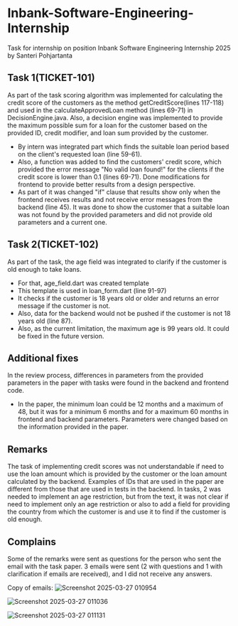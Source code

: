 # Inbank-Software-Engineering-Internship
Task for internship on position Inbank Software Engineering Internship 2025 by Santeri Pohjartanta

## Task 1(TICKET-101)

As part of the task scoring algorithm was implemented for calculating the credit score of the customers as the method getCreditScore(lines 117-118) and used in the calculateApprovedLoan method (lines 69-71) in DecisionEngine.java.
Also, a decision engine was implemented to provide the maximum possible sum for a loan for the customer based on the provided ID, credit modifier, and loan sum provided by the customer.
- By intern was integrated part which finds the suitable loan period based on the client's requested loan (line 59-61).
- Also, a function was added to find the customers' credit score, which provided the error message "No valid loan found!" for the clients if the credit score is lower than 0.1 (lines 69-71).
Done modifications for frontend to provide better results from a design perspective.
- As part of it was changed "if" clause that results show only when the frontend receives results and not receive error messages from the backend (line 45). It was done to show the customer that a suitable loan was not found by the provided parameters and did not provide old parameters and a current one.

## Task 2(TICKET-102)

As part of the task, the age field was integrated to clarify if the customer is old enough to take loans.
- For that, age_field.dart was created template
- This template is used in loan_form.dart (line 91-97)
- It checks if the customer is 18 years old or older and returns an error message if the customer is not.
- Also, data for the backend would not be pushed if the customer is not 18 years old (line 87).
- Also, as the current limitation, the maximum age is 99 years old. It could be fixed in the future version.

## Additional fixes

In the review process, differences in parameters from the provided parameters in the paper with tasks were found in the backend and frontend code.
- In the paper, the minimum loan could be 12 months and a maximum of 48, but it was for a minimum 6 months and for a maximum 60 months in frontend and backend parameters. Parameters were changed based on the information provided in the paper.

## Remarks
The task of implementing credit scores was not understandable if need to use the loan amount which is provided by the customer or the loan amount calculated by the backend.
Examples of IDs that are used in the paper are different from those that are used in tests in the backend.
In tasks, 2 was needed to implement an age restriction, but from the text, it was not clear if need to implement only an age restriction or also to add a field for providing the country from which the customer is and use it to find if the customer is old enough.

## Complains
Some of the remarks were sent as questions for the person who sent the email with the task paper. 3 emails were sent (2 with questions and 1 with clarification if emails are received), and I did not receive any answers.

Copy of emails:
![Screenshot 2025-03-27 010954](https://github.com/user-attachments/assets/4a28d675-5bfc-42b8-b0e9-8d27dace0a46)

![Screenshot 2025-03-27 011036](https://github.com/user-attachments/assets/64578121-13ad-4513-ba42-351c50423ba9)

![Screenshot 2025-03-27 011131](https://github.com/user-attachments/assets/6e21aa36-f3b7-4c82-a198-c2bc51dd6819)
